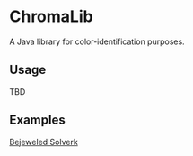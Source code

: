 # ChromaLib
A Java library for color-identification purposes.

## Usage 
TBD

## Examples
[Bejeweled Solverk](https://www.youtube.com)
